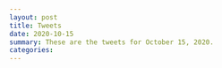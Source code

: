 ```yaml
---
layout: post
title: Tweets
date: 2020-10-15
summary: These are the tweets for October 15, 2020.
categories:
---
```


